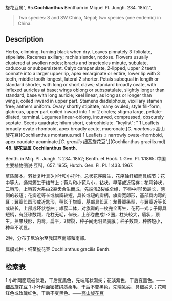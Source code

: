 旋花豆属",
85.**Cochlianthus** Bentham in Miquel Pl. Jungh. 234. 1852.",

> Two species: S and SW China, Nepal; two species (one endemic) in China.

## Description
Herbs, climbing, turning black when dry. Leaves pinnately 3-foliolate, stipellate. Racemes axillary; rachis slender, nodose. Flowers usually clustered at swollen nodes; bracts and bracteoles minute, subulate, caducous or subpersistent. Calyx campanulate, 2-lipped, upper 2 teeth connate into a larger upper lip, apex emarginate or entire, lower lip with 3 teeth, middle tooth longest, lateral 2 shorter. Petals subequal in length or standard shorter, with long or short claws; standard broadly ovate, with inflexed auricles at base; wings oblong or subspatulate, slightly longer than standard, base with long auricle; keel linear, as long as or longer than wings, coiled inward in upper part. Stamens diadelphous; vexillary stamen free; anthers uniform. Ovary shortly stipitate, many ovuled; style fili-form, glabrous, upper part coiled inward into 1 or 2 circles; stigma large, peltate-dilated, terminal. Legumes linear-oblong, incurved, compressed, obscurely septate. Seeds quadrate; hilum short, estrophiolate.
  "keylist": "
1 Leaflets broadly ovate-rhomboid, apex broadly acute, mucronate.[*C. montanus* 高山旋花豆](Cochlianthus montanus.md)
1 Leaflets ± narrowly ovate-rhomboid, apex caudate-acuminate.[*C. gracilis* 细茎旋花豆",](Cochlianthus gracilis.md)
**48. 旋花豆属 Cochlianthus Benth.**

Benth. in Miq. Pl. Jungh. 1: 234. 1852; Benth. et Hook. f. Gen. Pl. 1:1865: 中国主要植物图说·豆科，657. 1955; Hutch. Gen. Fl. Pl. 1:433. 1967.

草质藤本。羽状复叶具3小叶和小托叶。总状花序腋生，花序轴纤细而具结节；花中等大，通常簇生于结节上；苞片和小苞片小，钻状，早落或近宿存；花萼钟状，二唇形，上唇较大系由2裂齿合生而成，先端浅2裂或全缘，下唇中间1齿最长，两侧的较短；花瓣近等长或旗瓣较短，具长或短的瓣柄，旗瓣宽卵形，基部具内弯的耳；翼瓣长圆形或近匙形，稍长于旗瓣，基部具长耳；龙骨瓣条型，与翼瓣近等长或较长，上部成环状卷曲；雄蕊二体，对旗瓣的一枚完全离生，花药一式；子房具短柄，有胚珠数颗，花柱无毛，伸长，上部卷曲成1-2圈，柱头较大，盾状，顶生。荚果线形，内弯，扁平，2瓣裂，种子间无明显膈膜；种子数颗，种脐短小，种阜不明显。

2种，分布于尼泊尔至我国西南部和南部。

属模式种：细茎旋花豆 Cochlianthus gracilis Benth.

## 检索表

1 小叶两面疏被伏毛，干后变黑色，先端尾状渐尖；花淡紫色，干后变黑色。——[细茎旋花豆](Cochlianthus%20gracilis.md)
1 小叶两面密被绢质柔毛，干后不变黑色，先端急尖，具细尖头；花粉红色或玫瑰红色，干后不变黑色。——[高山旋花豆](Cochlianthus%20montanus.md)
